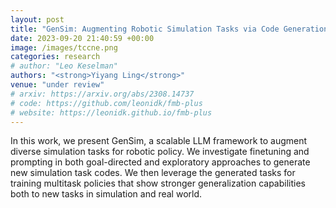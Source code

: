 ```yaml
---
layout: post
title: "GenSim: Augmenting Robotic Simulation Tasks via Code Generation"
date: 2023-09-20 21:40:59 +00:00
image: /images/tccne.png
categories: research
# author: "Leo Keselman"
authors: "<strong>Yiyang Ling</strong>"
venue: "under review"
# arxiv: https://arxiv.org/abs/2308.14737
# code: https://github.com/leonidk/fmb-plus
# website: https://leonidk.github.io/fmb-plus
---
```

In this work, we present GenSim, a scalable LLM framework to augment diverse simulation tasks for robotic policy. We investigate finetuning and prompting in both goal-directed and exploratory approaches to generate new simulation task codes. We then leverage the generated tasks for training multitask policies that show stronger generalization capabilities both to new tasks in simulation and real world.